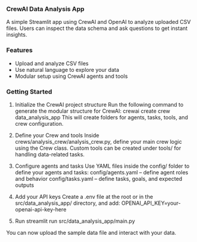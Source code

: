 ### CrewAI Data Analysis App

A simple Streamlit app using CrewAI and OpenAI to analyze uploaded CSV files. Users can inspect the data schema and ask questions to get instant insights.

### Features

- Upload and analyze CSV files
- Use natural language to explore your data
- Modular setup using CrewAI agents and tools

### Getting Started

1. Initialize the CrewAI project structure
Run the following command to generate the modular structure for CrewAI:
crewai create crew data_analysis_app
This will create folders for agents, tasks, tools, and crew configuration.

3. Define your Crew and tools
Inside crews/analysis_crew/analysis_crew.py, define your main crew logic using the Crew class.
Custom tools can be created under tools/ for handling data-related tasks.

3. Configure agents and tasks
Use YAML files inside the config/ folder to define your agents and tasks:
config/agents.yaml – define agent roles and behavior
config/tasks.yaml – define tasks, goals, and expected outputs

4. Add your API keys
Create a .env file at the root or in the src/data_analysis_app/ directory, and add:
OPENAI_API_KEY=your-openai-api-key-here

5. Run streamlit run src/data_analysis_app/main.py
   
You can now upload the sample data file and interact with your data.
